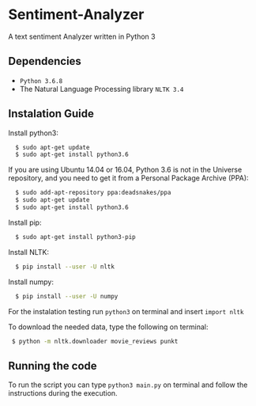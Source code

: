 # Sentiment-Analyzer
A text sentiment Analyzer written in Python 3
## Dependencies
- ```Python 3.6.8```
- The Natural Language Processing library ```NLTK 3.4``` 
## Instalation Guide
Install python3:
```bash 
  $ sudo apt-get update
  $ sudo apt-get install python3.6
```
If you are using Ubuntu 14.04 or 16.04, Python 3.6 is not in the Universe repository, and you need to get it from a Personal Package Archive (PPA):
```bash
  $ sudo add-apt-repository ppa:deadsnakes/ppa
  $ sudo apt-get update
  $ sudo apt-get install python3.6
```
Install pip:
```bash
  $ sudo apt-get install python3-pip
```
Install NLTK: 
```bash 
  $ pip install --user -U nltk 
```
Install numpy:
```bash 
  $ pip install --user -U numpy 
```
For the instalation testing run ```python3``` on terminal and insert ```import nltk```

To download the needed data, type the following on terminal:
```bash 
 $ python -m nltk.downloader movie_reviews punkt
```
## Running the code
To run the script you can type ```python3 main.py``` on terminal and follow the instructions during the execution.
